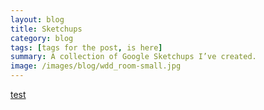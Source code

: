 ```yaml
---
layout: blog
title: Sketchups
category: blog
tags: [tags for the post, is here]
summary: A collection of Google Sketchups I’ve created.
image: /images/blog/wdd_room-small.jpg
---
```


<a href="google.com">test</a>

